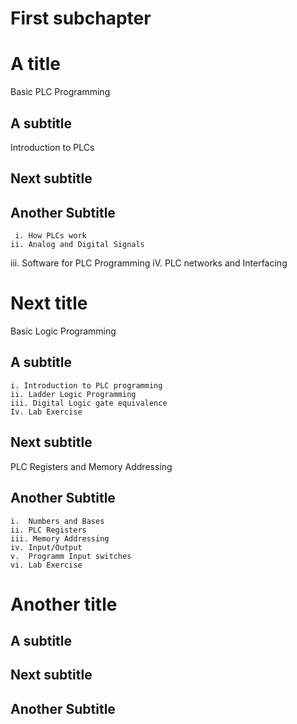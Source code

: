 # First subchapter
# A title
 Basic PLC Programming
## A subtitle
  Introduction to PLCs
## Next subtitle
 
## Another Subtitle
     i. How PLCs work
    ii. Analog and Digital Signals
   iii. Software for PLC Programming
     iV. PLC networks and Interfacing 
# Next title
  Basic Logic Programming
## A subtitle
    i. Introduction to PLC programming
    ii. Ladder Logic Programming
    iii. Digital Logic gate equivalence
    Iv. Lab Exercise
## Next subtitle
 PLC Registers and Memory Addressing
## Another Subtitle
    i.  Numbers and Bases
    ii. PLC Registers
    iii. Memory Addressing
    iv. Input/Output
    v.  Programm Input switches  
    vi. Lab Exercise 
# Another title
## A subtitle
## Next subtitle
## Another Subtitle
